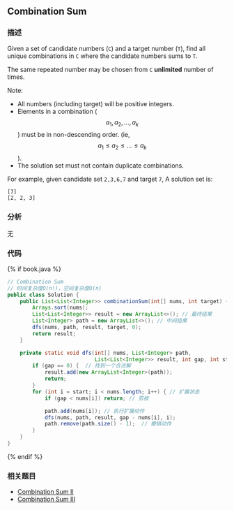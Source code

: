 ## Combination Sum


### 描述

Given a set of candidate numbers (`C`) and a target number (`T`), find all unique combinations in `C` where the candidate numbers sums to `T`.

The same repeated number may be chosen from `C` **unlimited** number of times.

Note:

* All numbers (including target) will be positive integers.
* Elements in a combination ($$a_1, a_2, ..., a_k$$) must be in non-descending order. (ie, $$a_1 \leq a_2 \leq ... \leq a_k$$).
* The solution set must not contain duplicate combinations.


For example, given candidate set `2,3,6,7` and target `7`, 
A solution set is: 

```
[7] 
[2, 2, 3] 
```


### 分析

无


### 代码

{% if book.java %}
```java
// Combination Sum
// 时间复杂度O(n!)，空间复杂度O(n)
public class Solution {
    public List<List<Integer>> combinationSum(int[] nums, int target) {
        Arrays.sort(nums);
        List<List<Integer>> result = new ArrayList<>(); // 最终结果
        List<Integer> path = new ArrayList<>(); // 中间结果
        dfs(nums, path, result, target, 0);
        return result;
    }

    private static void dfs(int[] nums, List<Integer> path, 
                            List<List<Integer>> result, int gap, int start) {
        if (gap == 0) {  // 找到一个合法解
            result.add(new ArrayList<Integer>(path));
            return;
        }
        for (int i = start; i < nums.length; i++) { // 扩展状态
            if (gap < nums[i]) return; // 剪枝

            path.add(nums[i]); // 执行扩展动作
            dfs(nums, path, result, gap - nums[i], i);
            path.remove(path.size() - 1);  // 撤销动作
        }
    }
}
```
{% endif %}


### 相关题目

* [Combination Sum II](combination-sum-ii.md)
* [Combination Sum III](combination-sum-iii.md)
